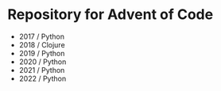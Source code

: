 # Repository for Advent of Code

* 2017 / Python
* 2018 / Clojure
* 2019 / Python
* 2020 / Python
* 2021 / Python
* 2022 / Python
